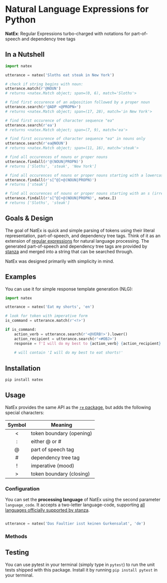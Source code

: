 # Natural Language Expressions for Python
**NatEx**: Regular Expressions turbo-charged with notations for part-of-speech and dependency tree tags

## In a Nutshell
```python
import natex

utterance = natex('Sloths eat steak in New York')

# check if string begins with noun:
utterance.match(r'@NOUN')
# returns <natex.Match object; span=(0, 6), match='Sloths'>

# find first occurence of an adposition followed by a proper noun
utterance.search(r'@ADP <@PROPN>')  	
# returns <natex.Match object; span=(17, 28), match='in New York'>

# find first occurence of character sequence "ea"
utterance.search(r'ea')
# returns <natex.Match object; span=(7, 9), match='ea'>

# find first occurence of character sequence "ea" in nouns only
utterance.search(r'ea@NOUN')			
# returns <natex.Match object; span=(11, 16), match='steak'>

# find all occurences of nouns or proper nouns
utterance.findall(r'@(NOUN|PROPN)') 	
# returns ['Sloths', 'steak', 'New York']

# find all occurences of nouns or proper nouns starting with a lowercase s
utterance.findall(r's[^@]+@(NOUN|PROPN)') 
# returns ['steak']

# find all occurences of nouns or proper nouns starting with an s (irregardless of casing)
utterance.findall(r's[^@]+@(NOUN|PROPN)', natex.I)
# returns ['Sloths', 'steak']

```

## Goals & Design
The goal of NatEx is quick and simple parsing of tokens using their literal representation, part-of-speech, and dependency tree tags.
Think of it as an extension of [regular expressions] for natural language processing. The generated part-of-speech and dependency tree tags are provided by [stanza] and merged into a string that can be searched through.

[regular expressions]: https://docs.python.org/3/library/re.html
[stanza]: https://stanfordnlp.github.io/stanza

NatEx was designed primarily with simplicity in mind. 

## Examples
You can use it for simple response template generation (NLG):

```python
import natex

utterance = natex('Eat my shorts', 'en')

# look for token with imperative form
is_command = utterance.match(r'<!>')

if is_command:
	action_verb = utterance.search(r'<@VERB!>').lower()
	action_recipient = utterance.search(r'<#OBJ>')
	response = f'I will do my best to {action_verb} {action_recipient}!'
	
	# will contain 'I will do my best to eat shorts!'

```

## Installation

```bash
pip install natex
```

## Usage
NatEx provides the same API as the [`re` package], but adds the following special characters:

| Symbol | Meaning                  |
|:------:| ------------------------ |
| <      | token boundary (opening) | 
| :      | either @ or #  			| 
| @      | part of speech tag       | 
| #      | dependency tree tag      | 
| !      | imperative (mood)        | 
| >      | token boundary (closing) | 

[`re` package]: https://docs.python.org/3/library/re.html

### Configuration
You can set the **processing language** of NatEx using the second parameter `language_code`. 
It accepts a two-letter language-code, supporting [all languages officially supported by stanza].

[all languages officially supported by stanza]: https://stanfordnlp.github.io/stanza/available_models.html

```python

utterance = natex('Das Faultier isst keinen Gurkensalat', 'de')

```

### Methods

## Testing
You can use pytest in your terminal (simply type in `pytest`) to run the unit tests shipped with this package.
Install it by running `pip install pytest` in your terminal.